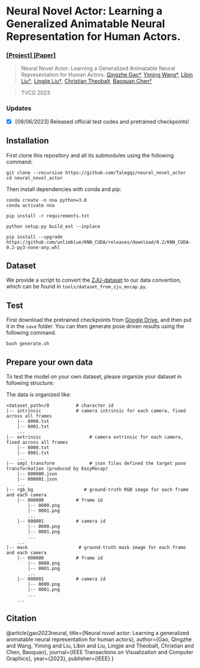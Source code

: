 # Neural Novel Actor: Learning a Generalized Animatable Neural Representation for Human Actors.
### [[Project]](https://talegqz.github.io/neural_novel_actor/)[ [Paper]](https://arxiv.org/abs/2208.11905)


> Neural Novel Actor: Learning a Generalized Animatable Neural Representation for Human Actors.
>[Qingzhe Gao*](https://talegqz.github.io/), [Yiming Wang*](https://19reborn.github.io/), [Libin Liu†](http://libliu.info/), [Lingjie Liu†](https://lingjie0206.github.io/), [Christian Theobalt](http://people.mpi-inf.mpg.de/~theobalt/), [Baoquan Chen†](https://cfcs.pku.edu.cn/baoquan/)

> TVCG 2023

<!-- todo:: add demo gif
<img src="docs/demo.gif" height="342"/> -->
### Updates

- [x] [09/06/2023] Released official test codes and pretrained checkpoints!

## Installation

First clone this repository and all its submodules using the following command:
```
git clone --recursive https://github.com/Talegqz/neural_novel_actor
cd neural_novel_actor
```

Then install dependencies with conda and pip:

```
conda create -n nna python=3.8
conda activate nna

pip install -r requirements.txt

python setup.py build_ext --inplace

pip install --upgrade https://github.com/unlimblue/KNN_CUDA/releases/download/0.2/KNN_CUDA-0.2-py3-none-any.whl

```

## Dataset
We provide a script to convert the [ZJU-dataset](https://github.com/zju3dv/neuralbody/blob/master/INSTALL.md#zju-mocap-dataset) to our data convention, which can be found in `tools/dataset_from_zju_mocap.py`.


## Test
First download the pretrained checkpoints from [Google Drive](https://drive.google.com/file/d/17f1TBhlORBJ5a5b_UK2Bp9He47RZrcls/view?usp=sharing), and then put it in the `save` folder. 
You can then generate pose driven results using the following command.

```
bash generate.sh
```

## Prepare your own data
To test the model on your own dataset, please organize your dataset in following structure:


The data is organized like:
```
<dataset_path>/0          # character id
|-- intrinsic             # camera intrinsic for each camera, fixed across all frames 
    |-- 0000.txt
    |-- 0001.txt
    ...
|-- extrinsic                  # camera extrinsic for each camera, fixed across all frames
    |-- 0000.txt
    |-- 0001.txt
    ...
|-- smpl_transform             # json files defined the target pose transformation (produced by EasyMocap) 
    |-- 000000.json       
    |-- 000001.json  
    ...
|-- rgb_bg                   # ground-truth RGB image for each frame and each camera
    |-- 000000            # frame id
        |-- 0000.png
        |-- 0001.png
        ...
    |-- 000001            # camera id
        |-- 0000.png
        |-- 0001.png
        ...
    ...     
|-- mask                   # ground-truth mask image for each frame and each camera
    |-- 000000            # frame id
        |-- 0000.png
        |-- 0001.png
        ...
    |-- 000001            # camera id
        |-- 0000.png
        |-- 0001.png
        ...
    ...     
```

## Citation

@article{gao2023neural,
  title={Neural novel actor: Learning a generalized animatable neural representation for human actors},
  author={Gao, Qingzhe and Wang, Yiming and Liu, Libin and Liu, Lingjie and Theobalt, Christian and Chen, Baoquan},
  journal={IEEE Transactions on Visualization and Computer Graphics},
  year={2023},
  publisher={IEEE}
}
